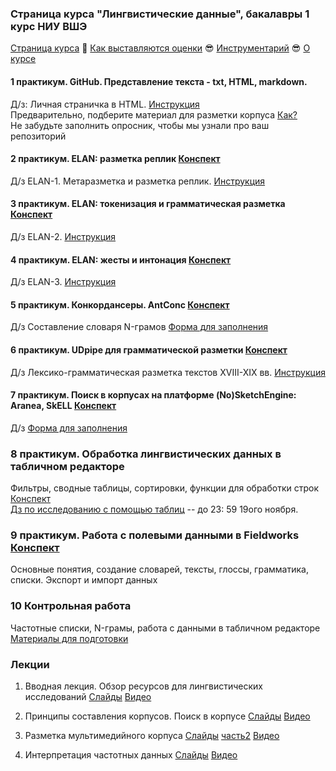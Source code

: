 ### Страница курса "Лингвистические данные", бакалавры 1 курс НИУ ВШЭ

<a href="https://olesar.github.io/lingdata">Страница курса</a> &#129303; [Как выставляются оценки](about-grades.md) &#128526; [Инструментарий](about-tools.md) &#128526; [О курсе](about.md)   

#### 1 практикум. GitHub. Представление текста - txt, HTML, markdown. 

Д/з: Личная страничка в HTML. [Инструкция](hw1-html.md)  
Предварительно, подберите материал для разметки корпуса [Как?](livecorpus-intro.md)  
Не забудьте заполнить опросник, чтобы мы узнали про ваш репозиторий

#### 2 практикум. ELAN: разметка реплик  [Конспект](practicum-elan.md)
Д/з ELAN-1. Метаразметка и разметка реплик. [Инструкция](hw2-metadata-transcripts.md)  

#### 3 практикум. ELAN: токенизация и грамматическая разметка  [Конспект](practicum-elan-textgrid.md)
Д/з ELAN-2. [Инструкция](hw3-elan-tokens.md)  

#### 4 практикум. ELAN: жесты и интонация   [Конспект](practicum-elan-intonation.md)
Д/з ELAN-3. [Инструкция](hw4-elan-gestures.md)  

#### 5 практикум. Конкордансеры. AntConc [Конспект](practicum-antconc.md)  
Д/з Cоставление словаря N-грамов [Форма для заполнения](https://forms.gle/3AkeV5T621TgtPeFA)    

#### 6 практикум. UDpipe для грамматической разметки [Конспект](practicum-udpipe.md)  
Д/з Лексико-грамматическая разметка текстов XVIII-XIX вв. [Инструкция](hw6-lemming.md)   

#### 7 практикум. Поиск в корпусах на платформе (No)SketchEngine: Aranea, SkELL [Конспект](practicum-web-corpora.md)  
Д/з [Форма для заполнения](https://forms.gle/QJx7Gf2tyMLz4Zmz7)  

### 8 практикум. Обработка лингвистических данных в табличном редакторе
Фильтры, сводные таблицы, сортировки, функции для обработки строк [Конспект](practicum-spreadsheets.md)  
[Дз по исследованию с помощью таблиц](https://github.com/olesar/lingdata/blob/gh-pages/hw8.md) -- до 23: 59 19ого ноября.

### 9 практикум. Работа с полевыми данными в Fieldworks  [Конспект](practicum-fieldworks.md)  
Основные понятия, создание словарей, тексты, глоссы, грамматика, списки. Экспорт и импорт данных  

### 10 Контрольная работа  
Частотные списки, N-грамы, работа с данными в табличном редакторе   
[Материалы для подготовки](https://github.com/olesar/lingdata/blob/gh-pages/test-drill.md)

### Лекции

1. Вводная лекция. Обзор ресурсов для лингвистических исследований   [Слайды](1LingResources.pdf) [Видео](https://disk.yandex.ru/d/lqBUGbEU9X2wZg)  

2. Принципы составления корпусов. Поиск в корпусе [Слайды](2Corpora.pdf) [Видео](https://disk.yandex.ru/d/lqBUGbEU9X2wZg)  

3. Разметка мультимедийного корпуса  [Слайды](3MultimediaIntro.pdf) [часть2](3Multimedia.pdf) [Видео](https://disk.yandex.ru/d/lqBUGbEU9X2wZg)   

4. Интерпретация частотных данных [Слайды](4Quantitative.pdf) [Видео](https://disk.yandex.ru/d/lqBUGbEU9X2wZg)     
